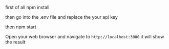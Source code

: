 first of all
   npm install

then
    go into the .env file and replace the your api key   

then
   npm start

 Open your web browser and navigate to `http://localhost:3000` it will show the result
